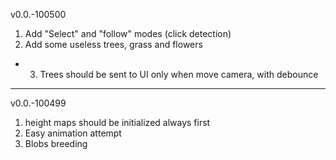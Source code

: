 v0.0.-100500
1. Add "Select" and "follow" modes (click detection)
2. Add some useless trees, grass and flowers
- 3. Trees should be sent to UI only when move camera, with debounce


--------------------------
v0.0.-100499
1. height maps should be initialized always first
2. Easy animation attempt
3. Blobs breeding